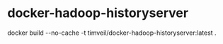 # docker-hadoop-historyserver


docker build --no-cache -t timveil/docker-hadoop-historyserver:latest .
